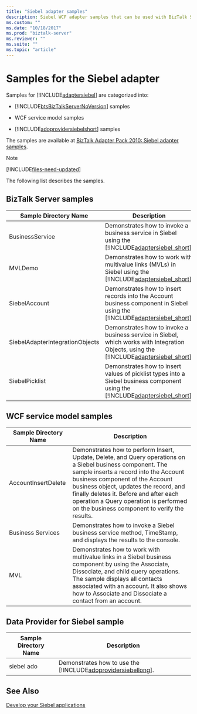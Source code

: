 ```yaml
---
title: "Siebel adapter samples"
description: Siebel WCF adapter samples that can be used with BizTalk Server, WCF service model, and the Data Provider for Siebel
ms.custom: ""
ms.date: "10/18/2017"
ms.prod: "biztalk-server"
ms.reviewer: ""
ms.suite: ""
ms.topic: "article"
---
```

# Samples for the Siebel adapter
Samples for [!INCLUDE[adaptersiebel](../../includes/adaptersiebel-md.md)] are categorized into:  

- [!INCLUDE[btsBizTalkServerNoVersion](../../includes/btsbiztalkservernoversion-md.md)] samples  

- WCF service model samples  

- [!INCLUDE[adoprovidersiebelshort](../../includes/adoprovidersiebelshort-md.md)] samples  


The samples are available at [BizTalk Adapter Pack 2010: Siebel adapter samples](../../dev-center/biztalk-server-code-samples.md). 

> [!NOTE]
> [!INCLUDE[files-need-updated](../../includes/files-need-updated.md)]

The following list describes the samples.

## BizTalk Server samples  

|      Sample Directory Name      |                                                                                     Description                                                                                     |
|---------------------------------|-------------------------------------------------------------------------------------------------------------------------------------------------------------------------------------|
|         BusinessService         |                    Demonstrates how to invoke a business service in Siebel using the [!INCLUDE[adaptersiebel_short](../../includes/adaptersiebel-short-md.md)].                     |
|             MVLDemo             |                Demonstrates how to work with multivalue links (MVLs) in Siebel using the [!INCLUDE[adaptersiebel_short](../../includes/adaptersiebel-short-md.md)].                 |
|          SiebelAccount          |        Demonstrates how to insert records into the Account business component in Siebel using the [!INCLUDE[adaptersiebel_short](../../includes/adaptersiebel-short-md.md)].        |
| SiebelAdapterIntegrationObjects | Demonstrates how to invoke a business service in Siebel, which works with Integration Objects, using the [!INCLUDE[adaptersiebel_short](../../includes/adaptersiebel-short-md.md)]. |
|         SiebelPicklist          |      Demonstrates how to insert values of picklist types into a Siebel business component using the [!INCLUDE[adaptersiebel_short](../../includes/adaptersiebel-short-md.md)].      |

## WCF service model samples 

|Sample Directory Name|Description|  
|---------------------------|-----------------|  
|AccountInsertDelete|Demonstrates how to perform Insert, Update, Delete, and Query operations on a Siebel business component. The sample inserts a record into the Account business component of the Account business object, updates the record, and finally deletes it. Before and after each operation a Query operation is performed on the business component to verify the results.|  
|Business Services|Demonstrates how to invoke a Siebel business service method, TimeStamp, and displays the results to the console.|  
|MVL|Demonstrates how to work with multivalue links in a Siebel business component by using the Associate, Dissociate, and child query operations. The sample displays all contacts associated with an account. It also shows how to Associate and Dissociate a contact from an account.|  

## Data Provider for Siebel sample  

| Sample Directory Name |                                                Description                                                 |
|-----------------------|------------------------------------------------------------------------------------------------------------|
|      siebel ado       | Demonstrates how to use the [!INCLUDE[adoprovidersiebellong](../../includes/adoprovidersiebellong-md.md)]. |

## See Also  
[Develop your Siebel applications](../../adapters-and-accelerators/adapter-siebel/develop-your-siebel-applications.md)